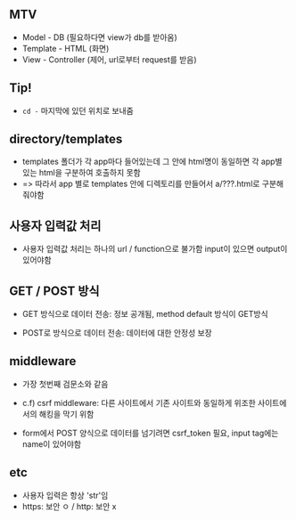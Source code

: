 ## MTV
- Model - DB (필요하다면 view가 db를 받아옴)
- Template - HTML (화면)
- View - Controller (제어, url로부터 request를 받음)

## Tip!
- `cd -` 마지막에 있던 위치로 보내줌

## directory/templates
- templates 폴더가 각 app마다 들어있는데 그 안에 html명이 동일하면 각 app별 있는 html을 구분하여 호출하지 못함 
- => 따라서 app 별로 templates 안에 디렉토리를 만들어서 a/???.html로 구분해줘야함

## 사용자 입력값 처리

- 사용자 입력값 처리는 하나의 url / function으로 불가함 input이 있으면 output이 있어야함
  
## GET / POST 방식

- GET 방식으로 데이터 전송: 정보 공개됨,
method default 방식이 GET방식

- POST로 방식으로 데이터 전송: 데이터에 대한 안정성 보장

## middleware

- 가장 첫번째 검문소와 같음 
- c.f) csrf middleware: 다른 사이트에서 기존 사이트와 동일하게 위조한 사이트에서의 해킹을 막기 위함

- form에서 POST 양식으로 데이터를 넘기려면 csrf_token 필요, input tag에는 name이 있어야함

## etc

- 사용자 입력은 항상 'str'임
- https: 보안 ㅇ / http: 보안 x